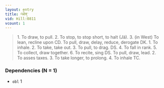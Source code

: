 ```yaml
---
layout: entry
title: འཐེན་
vid: Hill:0811
vcount: 1
---
```

> 1\. To draw, to pull\. 2\. To stop, to stop short, to halt (Jä)\. 3\. (in West) To lean, recline upon CD\. To pull, draw, delay, reduce, derogate DK\. 1\. To inhale\. 2\. To take, take out\. 3\. To pull, to drag\. DS\. 4\. To fall in rank\. 5\. To collect, draw together\. 6\. To recite, sing DS\. To pull, draw, lead\. 2\. To asses taxes\. 3\. To take longer, to prolong\. 4\. To inhale TC\.


### Dependencies (N = 1)
* `obl` 1
